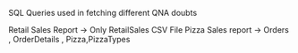 SQL Queries used in fetching different QNA doubts

Retail Sales Report -> Only RetailSales CSV File
Pizza Sales report -> Orders , OrderDetails , Pizza,PizzaTypes

